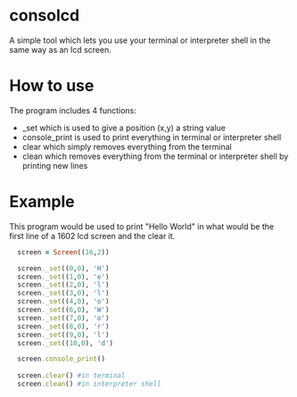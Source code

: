 # consolcd
A simple tool which lets you use your terminal or interpreter shell in the same way as an lcd screen.

# How to use
The program includes 4 functions:<br />
  - _set which is used to give a position (x,y) a string value<br />
  - console_print is used to print everything in terminal or interpreter shell<br />
  - clear which simply removes everything from the terminal<br />
  - clean which removes everything from the terminal or interpreter shell by printing new  lines<br />
  
# Example
This program would be used to print "Hello World" in what would be the first line of a 1602 lcd screen and the clear it.
```ruby
  screen = Screen((16,2))

  screen._set((0,0), 'H')
  screen._set((1,0), 'e')
  screen._set((2,0), 'l')
  screen._set((3,0), 'l')
  screen._set((4,0), 'o')
  screen._set((6,0), 'W')
  screen._set((7,0), 'o')
  screen._set((8,0), 'r')
  screen._set((9,0), 'l')
  screen._set((10,0), 'd')

  screen.console_print()
  
  screen.clear() #in terminal
  screen.clean() #in interpreter shell
```
